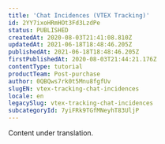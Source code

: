 ```yaml
---
title: 'Chat Incidences (VTEX Tracking)'
id: 2YY7ixoHRmHOt3Fd3LzdPe
status: PUBLISHED
createdAt: 2020-08-03T21:41:08.810Z
updatedAt: 2021-06-18T18:48:46.205Z
publishedAt: 2021-06-18T18:48:46.205Z
firstPublishedAt: 2020-08-03T21:44:21.176Z
contentType: tutorial
productTeam: Post-purchase
author: 0QBQws7rk0t5Mnu8fgfUv
slugEN: vtex-tracking-chat-incidences
locale: en
legacySlug: vtex-tracking-chat-incidences
subcategoryId: 7yiFRk9TGfMNeyhT83UljP
---
```


<div class="alert alert-warning" role="alert">Content under translation.</div>
